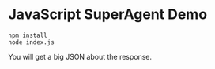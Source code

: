 JavaScript SuperAgent Demo
==========================

```
npm install
node index.js
```

You will get a big JSON about the response.